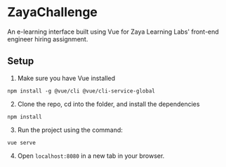 # ZayaChallenge

An e-learning interface built using Vue for Zaya Learning Labs' front-end engineer hiring assignment.

## Setup

1. Make sure you have Vue installed 

`npm install -g @vue/cli @vue/cli-service-global`

2. Clone the repo, cd into the folder, and install the dependencies

`npm install`

3. Run the project using the command:

`vue serve`

4. Open `localhost:8080` in a new tab in your browser.
